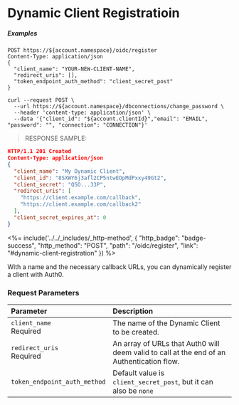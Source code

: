 # Dynamic Client Registratioin

<h5 class="code-snippet-title">Examples</h5>

```http
POST https://${account.namespace}/oidc/register
Content-Type: application/json
{
  "client_name": "YOUR-NEW-CLIENT-NAME",
  "redirect_uris": [],
  "token_endpoint_auth_method": "client_secret_post"
}
```

```shell
curl --request POST \
  --url https://${account.namespace}/dbconnections/change_password \
  --header 'content-type: application/json' \
  --data '{"client_id": "${account.clientId}","email": "EMAIL", "password": "", "connection": "CONNECTION"}'
```

> RESPONSE SAMPLE:

```json
HTTP/1.1 201 Created
Content-Type: application/json
{
  "client_name": "My Dynamic Client",
  "client_id": "8SXWY6j3afl2CP5ntwEOpMdPxxy49Gt2",
  "client_secret": "Q5O...33P",
  "redirect_uris": [
    "https://client.example.com/callback",
    "https://client.example.com/callback2"
  ],
  "client_secret_expires_at": 0
}
```

<%= include('../../_includes/_http-method', {
  "http_badge": "badge-success",
  "http_method": "POST",
  "path": "/oidc/register",
  "link": "#dynamic-client-registration"
}) %>

With a name and the necessary callback URLs, you can dynamically register a client with Auth0.

### Request Parameters

| Parameter        | Description |
|:-----------------|:------------|
| `client_name`<br/><span class="label label-danger">Required</span> | The name of the Dynamic Client to be created. |
| `redirect_uris`<br/><span class="label label-danger">Required</span> | An array of URLs that Auth0 will deem valid to call at the end of an Authentication flow. |
| `token_endpoint_auth_method` | Default value is `client_secret_post`, but it can also be `none` |
